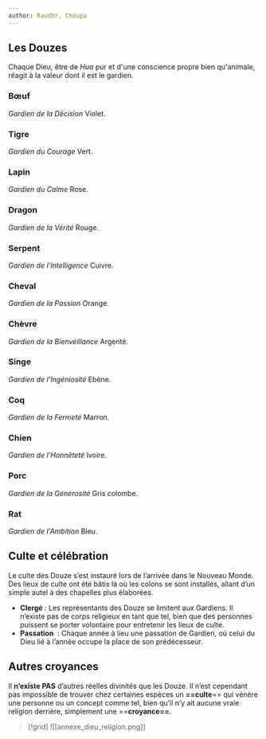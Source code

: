 ```yaml
---
author: Raudhr, Choupa
---
```


## Les Douzes

Chaque Dieu, être de *Hua* pur et d'une conscience propre bien qu'animale, réagit à la valeur dont il est le gardien.

### Bœuf
*Gardien de la Décision*
Violet.


### Tigre
*Gardien du Courage*
Vert.


### Lapin
*Gardien du Calme*
Rose.


### Dragon
*Gardien de la Vérité*
Rouge.


### Serpent
*Gardien de l'Intelligence*
Cuivre.


### Cheval
*Gardien de la Passion*
Orange.


### Chèvre
*Gardien de la Bienveillance*
Argenté.


### Singe
*Gardien de l'Ingéniosité*
Ebène.


### Coq
*Gardien de la Fermeté*
Marron.


### Chien
*Gardien de l'Honnêteté*
Ivoire.


### Porc
*Gardien de la Générosité*
Gris colombe.


### Rat
*Gardien de l'Ambition*
Bleu.


## Culte et célébration

Le culte des Douze s’est instauré lors de l’arrivée dans le Nouveau Monde. Des lieux de culte ont été bâtis là où les colons se sont installés, allant d’un simple autel à des chapelles plus élaborées.  
- **Clergé** :  Les représentants des Douze se limitent aux Gardiens. Il n’existe pas de corps religieux en tant que tel, bien que des personnes puissent se porter volontaire pour entretenir les lieux de culte.  
- **Passation**  : Chaque année à lieu une passation de Gardien, où celui du Dieu lié à l’année occupe la place de son prédécesseur.

## Autres croyances

Il **n’existe PAS** d’autres réelles divinités que les Douze. Il n’est cependant pas impossible de trouver chez certaines espèces un **==culte**== qui vénère une personne ou un concept comme tel, bien qu’il n’y ait aucune vraie religion derrière, simplement une ==**croyance==**.

> [!grid]
> ![[annexe_dieu_religion.png]]